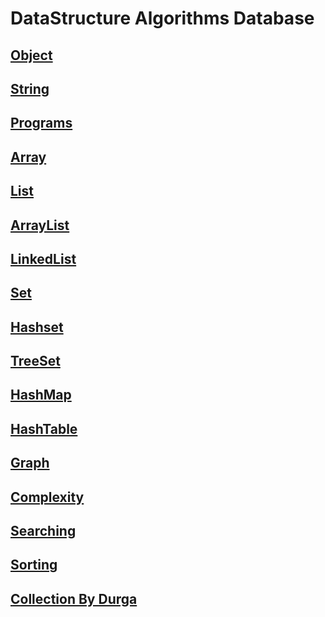 # DataStructure Algorithms Database
## [Object](https://github.com/siba-x-prasad/DataStructure-Algorithm-Database/blob/master/ReadMe/Objects.md)
## [String](https://github.com/siba-x-prasad/DataStructure-Algorithm-Database/blob/master/ReadMe/String.md)
## [Programs](https://github.com/siba-x-prasad/DataStructure-Algorithm-Database/blob/master/ReadMe/programs/StringPrograms.md)
## [Array](https://github.com/siba-x-prasad/DataStructure-Algorithm-Database/blob/master/ReadMe/programs/Array.md)
## [List](https://github.com/siba-x-prasad/DataStructure-Algorithm-Database/blob/master/ReadMe/arrayList.md)
## [ArrayList](https://github.com/siba-x-prasad/DataStructure-Algorithm-Database/blob/master/ReadMe/arrayList.md)
## [LinkedList](https://github.com/siba-x-prasad/DataStructure-Algorithm-Database/blob/master/ReadMe/linkedList.md)
## [Set](https://github.com/siba-x-prasad/DataStructure-Algorithm-Database/blob/master/ReadMe/set.md)
## [Hashset](https://github.com/dev-spm/DataStructure-Algorithm-Database/blob/master/ReadMe/hashSet.md)
## [TreeSet](https://github.com/dev-spm/DataStructure-Algorithm-Database/blob/master/ReadMe/treeSet.md)
## [HashMap](https://github.com/siba-x-prasad/DSA_Collections/blob/master/ReadMe/collections/HashMap.md)
## [HashTable](https://github.com/dev-spm/DataStructure-Algorithm-Database/blob/master/ReadMe/hashTable.md)
## [Graph](https://github.com/siba-x-prasad/DataStructure-Algorithm-Database/blob/master/ReadMe/graph.md)
## [Complexity](https://github.com/siba-x-prasad/DSA_Collections/blob/master/ReadMe/TimeComplexity.md)
## [Searching](https://github.com/siba-x-prasad/DataStructure-Algorithm-Database/blob/master/ReadMe/searching.md)
## [Sorting](https://github.com/siba-x-prasad/DataStructure-Algorithm-Database/blob/master/ReadMe/sorting.md)
## [Collection By Durga](https://github.com/siba-x-prasad/DSA_Collections/blob/master/ReadMe/collections/CollectionsByDurga.md)

